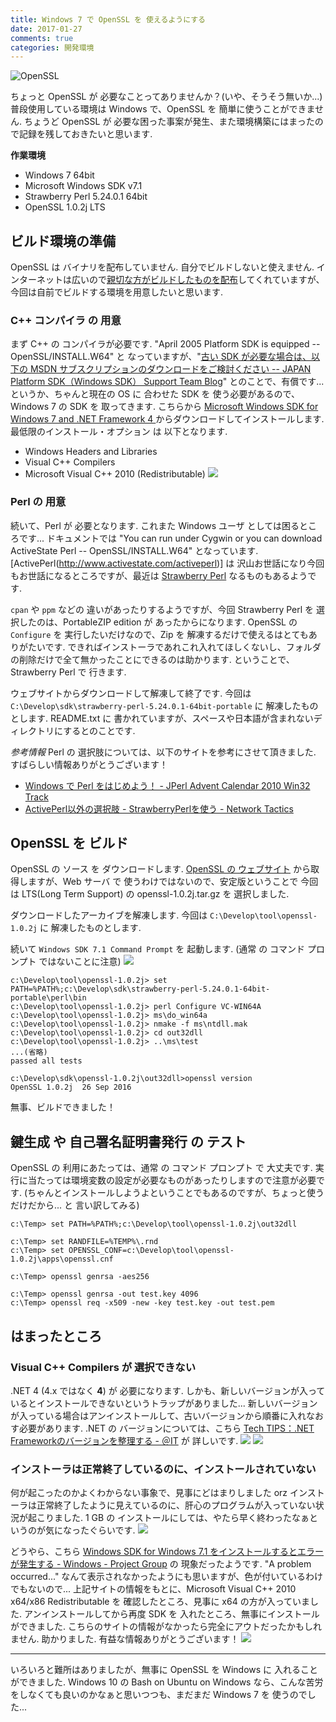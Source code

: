 ```yaml
---
title: Windows 7 で OpenSSL を 使えるようにする
date: 2017-01-27
comments: true
categories: 開発環境
---
```


![](/images/openssl/openssl.png "OpenSSL")

ちょっと OpenSSL が 必要なことってありませんか？(いや、そうそう無いか...)
普段使用している環境は Windows で、OpenSSL を 簡単に使うことができません. ちょうど OpenSSL が 必要な困った事案が発生、また環境構築にはまったので記録を残しておきたいと思います.

**作業環境**
- Windows 7 64bit
- Microsoft Windows SDK v7.1
- Strawberry Perl 5.24.0.1 64bit
- OpenSSL 1.0.2j LTS


## ビルド環境の準備
OpenSSL は バイナリを配布していません. 自分でビルドしないと使えません. インターネットは広いので[親切な方がビルドしたものを配布](https://www.openssl.org/community/binaries.html)してくれていますが、今回は自前でビルドする環境を用意したいと思います.


### C++ コンパイラ の 用意
まず C++ の コンパイラが必要です. "April 2005 Platform SDK is equipped -- OpenSSL/INSTALL.W64" と なっていますが、"[古い SDK が必要な場合は、以下の MSDN サブスクリプションのダウンロードをご検討ください -- JAPAN Platform SDK（Windows SDK） Support Team Blog](https://blogs.msdn.microsoft.com/japan_platform_sdkwindows_sdk_support_team_blog/2011/04/21/windows-sdk/)" とのことで、有償です...
というか、ちゃんと現在の OS に 合わせた SDK を 使う必要があるので、Windows 7 の SDK を 取ってきます.
こちらから [Microsoft Windows SDK for Windows 7 and .NET Framework 4
](https://www.microsoft.com/en-us/download/details.aspx?id=8279)からダウンロードしてインストールします.
最低限のインストール・オプション は 以下となります.
- Windows Headers and Libraries
- Visual C++ Compilers
- Microsoft Visual C++ 2010 (Redistributable)
![](/images/openssl/01.png)



### Perl の 用意
続いて、Perl が 必要となります. これまた Windows ユーザ としては困るところです...
ドキュメントでは "You can run under Cygwin or you can download
 ActiveState Perl -- OpenSSL/INSTALL.W64" となっています. [ActivePerl(http://www.activestate.com/activeperl)] は 沢山お世話になり今回もお世話になるところですが、最近は [Strawberry Perl](http://strawberryperl.com/) なるものもあるようです.

`cpan` や `ppm` などの 違いがあったりするようですが、今回 Strawberry Perl を 選択したのは、PortableZIP edition が あったからになります.
OpenSSL の `Configure` を 実行したいだけなので、Zip を 解凍するだけで使えるはとてもありがたいです. できればインストーラであれこれ入れてほしくないし、フォルダの削除だけで全て無かったことにできるのは助かります. ということで、Strawberry Perl で 行きます.

ウェブサイトからダウンロードして解凍して終了です.
今回は `C:\Develop\sdk\strawberry-perl-5.24.0.1-64bit-portable` に 解凍したものとします. README.txt に 書かれていますが、スペースや日本語が含まれないディレクトリにするとのことです.

*参考情報*
Perl の 選択肢については、以下のサイトを参考にさせて頂きました. すばらしい情報ありがとうございます！
- [Windows で Perl をはじめよう！ - JPerl Advent Calendar 2010 Win32 Track](http://perl-users.jp/articles/advent-calendar/2010/win32/1)
- [ActivePerl以外の選択肢 - StrawberryPerlを使う - Network Tactics](http://www.nwt.jp/document/strawberryperl.php)


## OpenSSL を ビルド
OpenSSL の ソース を ダウンロードします. [OpenSSL の ウェブサイト](https://www.openssl.org/) から取得しますが、Web サーバ で 使うわけではないので、安定版ということで 今回は LTS(Long Term Support) の   openssl-1.0.2j.tar.gz を 選択しました.

ダウンロードしたアーカイブを解凍します.
今回は `C:\Develop\tool\openssl-1.0.2j` に 解凍したものとします.

続いて `Windows SDK 7.1 Command Prompt` を 起動します. (通常 の コマンド プロンプト ではないことに注意)
![](/images/openssl/02.png)

```shell-session
c:\Develop\tool\openssl-1.0.2j> set PATH=%PATH%;c:\Develop\sdk\strawberry-perl-5.24.0.1-64bit-portable\perl\bin
c:\Develop\tool\openssl-1.0.2j> perl Configure VC-WIN64A
c:\Develop\tool\openssl-1.0.2j> ms\do_win64a
c:\Develop\tool\openssl-1.0.2j> nmake -f ms\ntdll.mak
c:\Develop\tool\openssl-1.0.2j> cd out32dll
c:\Develop\tool\openssl-1.0.2j> ..\ms\test
...(省略)
passed all tests

c:\Develop\sdk\openssl-1.0.2j\out32dll>openssl version
OpenSSL 1.0.2j  26 Sep 2016
```

無事、ビルドできました！


## 鍵生成 や 自己署名証明書発行 の テスト
OpenSSL の 利用にあたっては、通常 の コマンド プロンプト で 大丈夫です.
実行に当たっては環境変数の設定が必要なものがあったりしますので注意が必要です. (ちゃんとインストールしようよということでもあるのですが、ちょっと使うだけだから... と 言い訳してみる)
```shell-session
c:\Temp> set PATH=%PATH%;c:\Develop\tool\openssl-1.0.2j\out32dll

c:\Temp> set RANDFILE=%TEMP%\.rnd
c:\Temp> set OPENSSL_CONF=c:\Develop\tool\openssl-1.0.2j\apps\openssl.cnf

c:\Temp> openssl genrsa -aes256

c:\Temp> openssl genrsa -out test.key 4096
c:\Temp> openssl req -x509 -new -key test.key -out test.pem
```


## はまったところ

### Visual C++ Compilers が 選択できない
.NET 4 (4.x ではなく **4**) が 必要になります. しかも、新しいバージョンが入っているとインストールできないというトラップがありました... 新しいバージョンが入っている場合はアンインストールして、古いバージョンから順番に入れなおす必要があります.
.NET の バージョンについては、こちら [Tech TIPS：.NET Frameworkのバージョンを整理する - ＠IT](http://www.atmarkit.co.jp/ait/articles/1211/16/news093.html) が 詳しいです.
![](/images/openssl/03.png)
![](/images/openssl/04.png)


### インストーラは正常終了しているのに、インストールされていない
何が起こったのかよくわからない事象で、見事にどはまりしました orz
インストーラは正常終了したように見えているのに、肝心のプログラムが入っていない状況が起こりました. 1 GB の インストールにしては、やたら早く終わったなぁというのが気になったぐらいです.
![](/images/openssl/05.png)

どうやら、こちら [Windows SDK for Windows 7.1 をインストールするとエラーが発生する - Windows - Project Group](http://www.projectgroup.info/tips/Others/comm_0004.html) の 現象だったようです. "A problem occurred..." なんて表示されなかったようにも思いますが、色が付いているわけでもないので...
上記サイトの情報をもとに、Microsoft Visual C++ 2010 x64/x86 Redistributable を 確認したところ、見事に x64 の方が入っていました. アンインストールしてから再度 SDK を 入れたところ、無事にインストールができました. こちらのサイトの情報がなかったら完全にアウトだったかもしれません. 助かりました. 有益な情報ありがとうございます！
![](/images/openssl/06.png)



- - - -
いろいろと難所はありましたが、無事に OpenSSL を Windows に 入れることができました.
Windows 10 の Bash on Ubuntu on Windows なら、こんな苦労をしなくても良いのかなぁと思いつつも、まだまだ Windows 7 を 使うのでした...
